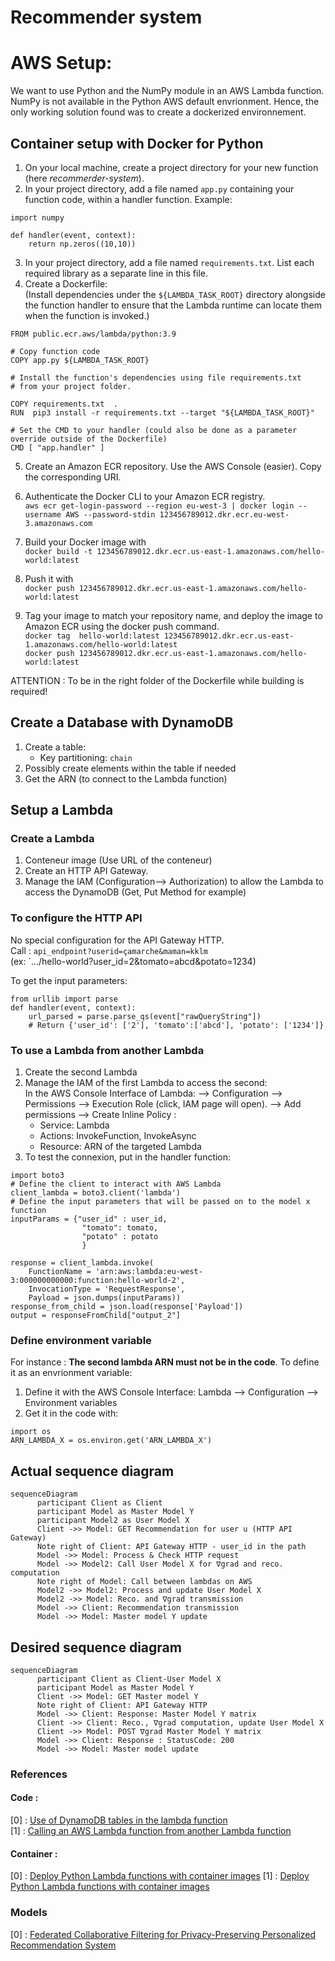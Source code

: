 # Recommender system

# AWS Setup:
We want to use Python and the NumPy module in an AWS Lambda function. NumPy is not available in the Python AWS default envrionment. Hence, the only working solution found was to create a dockerized environnement.

## Container setup with Docker for Python
1. On your local machine, create a project directory for your new function (here *recommerder-system*).
2. In your project directory, add a file named `app.py` containing your function code, within a handler function. Example:
```
import numpy

def handler(event, context):
    return np.zeros((10,10))
```

3. In your project directory, add a file named `requirements.txt`. List each required library as a separate line in this file.
4. Create a Dockerfile:  
(Install dependencies under the `${LAMBDA_TASK_ROOT}` directory alongside the function handler to ensure that the Lambda runtime can locate them when the function is invoked.)
```
FROM public.ecr.aws/lambda/python:3.9

# Copy function code
COPY app.py ${LAMBDA_TASK_ROOT}

# Install the function's dependencies using file requirements.txt
# from your project folder.

COPY requirements.txt  .
RUN  pip3 install -r requirements.txt --target "${LAMBDA_TASK_ROOT}"

# Set the CMD to your handler (could also be done as a parameter override outside of the Dockerfile)
CMD [ "app.handler" ]
```

5. Create an Amazon ECR repository. Use the AWS Console (easier). Copy the corresponding URI.

6. Authenticate the Docker CLI to your Amazon ECR registry.  
`aws ecr get-login-password --region eu-west-3 | docker login --username AWS --password-stdin 123456789012.dkr.ecr.eu-west-3.amazonaws.com`

6. Build your Docker image with  
`docker build -t 123456789012.dkr.ecr.us-east-1.amazonaws.com/hello-world:latest` 
7. Push it with  
`docker push 123456789012.dkr.ecr.us-east-1.amazonaws.com/hello-world:latest`


8. Tag your image to match your repository name, and deploy the image to Amazon ECR using the docker push command.  
`docker tag  hello-world:latest 123456789012.dkr.ecr.us-east-1.amazonaws.com/hello-world:latest`  
`docker push 123456789012.dkr.ecr.us-east-1.amazonaws.com/hello-world:latest`

ATTENTION : To be in the right folder of the Dockerfile while building is required!

## Create a Database with DynamoDB

1. Create a table:
    - Key partitioning: `chain`
2. Possibly create elements within the table if needed
3. Get the ARN (to connect to the Lambda function)


## Setup a Lambda
### Create a Lambda

1. Conteneur image (Use URL of the conteneur)
2. Create an HTTP API Gateway.
3. Manage the IAM (Configuration--> Authorization) to allow the Lambda to access the DynamoDB (Get, Put Method for example)

### To configure the HTTP API
No special configuration for the API Gateway HTTP.  
Call : `api_endpoint?userid=çamarche&maman=kklm`  
(ex: `.../hello-world?user_id=2&tomato=abcd&potato=1234)  

To get the input parameters:
``` 
from urllib import parse
def handler(event, context):
    url_parsed = parse.parse_qs(event["rawQueryString"])
    # Return {'user_id': ['2'], 'tomato':['abcd'], 'potato': ['1234']}
```

### To use a Lambda from another Lambda
1. Create the second Lambda
2. Manage the IAM of the first Lambda to access the second:  
In the AWS Console Interface of Lambda: --> Configuration --> Permissions --> Execution Role (click, IAM page will open). --> Add permissions --> Create Inline Policy :
    - Service: Lambda
    - Actions: InvokeFunction, InvokeAsync
    - Resource: ARN of the targeted Lambda
3. To test the connexion, put in the handler function:
```
import boto3
# Define the client to interact with AWS Lambda
client_lambda = boto3.client('lambda')
# Define the input parameters that will be passed on to the model x function
inputParams = {"user_id" : user_id,
                "tomato": tomato,
                "potato" : potato
                }

response = client_lambda.invoke(
    FunctionName = 'arn:aws:lambda:eu-west-3:000000000000:function:hello-world-2',
    InvocationType = 'RequestResponse',
    Payload = json.dumps(inputParams))
response_from_child = json.load(response['Payload'])
output = responseFromChild["output_2"]
```

### Define environment variable
For instance : **The second lambda ARN must not be in the code**. To define it as an envrionment variable:
1. Define it with the AWS Console Interface: Lambda --> Configuration --> Environment variables
2. Get it in the code with:
```
import os
ARN_LAMBDA_X = os.environ.get('ARN_LAMBDA_X')
```


## Actual sequence diagram
```mermaid
sequenceDiagram
      participant Client as Client
      participant Model as Master Model Y
      participant Model2 as User Model X
      Client ->> Model: GET Recommendation for user u (HTTP API Gateway)
      Note right of Client: API Gateway HTTP - user_id in the path
      Model ->> Model: Process & Check HTTP request
      Model ->> Model2: Call User Model X for ∇grad and reco. computation
      Note right of Model: Call between lambdas on AWS
      Model2 ->> Model2: Process and update User Model X
      Model2 ->> Model: Reco. and ∇grad transmission
      Model ->> Client: Recommendation transmission
      Model ->> Model: Master model Y update 
```

## Desired sequence diagram
```mermaid
sequenceDiagram
      participant Client as Client-User Model X
      participant Model as Master Model Y
      Client ->> Model: GET Master model Y
      Note right of Client: API Gateway HTTP
      Model ->> Client: Response: Master Model Y matrix
      Client ->> Client: Reco., ∇grad computation, update User Model X
      Client ->> Model: POST ∇grad Master Model Y matrix
      Model ->> Client: Response : StatusCode: 200
      Model ->> Model: Master model update
```


### References
#### Code :
[0] : [Use of DynamoDB tables in the lambda function](https://boto3.amazonaws.com/v1/documentation/api/latest/guide/dynamodb.html)  
[1] : [Calling an AWS Lambda function from another Lambda function](https://www.sqlshack.com/calling-an-aws-lambda-function-from-another-lambda-function/)

#### Container :
[0] : [Deploy Python Lambda functions with container images](https://docs.aws.amazon.com/lambda/latest/dg/images-create.html#images-create-from-base)
[1] : [Deploy Python Lambda functions with container images](https://docs.aws.amazon.com/lambda/latest/dg/python-image.html#python-image-base)

### Models 
[0] : [Federated Collaborative Filtering for Privacy-Preserving Personalized Recommendation System](https://arxiv.org/abs/1901.09888)

